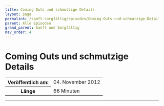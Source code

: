 ```yaml
---
title: Coming Outs und schmutzige Details
layout: page
permalink: /sanft-sorgfältig/episoden/Coming-Outs-und-schmutzige-Details
parent: Alle Episoden
grand_parent: Sanft und Sorgfältig
nav_order: 4
---
```


# Coming Outs und schmutzige Details
<table class="resp-table dcf-table dcf-table-responsive dcf-table-bordered dcf-table-striped dcf-w-100%">
                    <tbody>
                        <tr>
                            <th scope="row">Veröffentlich am:</th>
                            <td data-label="Veröffentlich am:">04. November 2012</td>
                        </tr>
                        <tr>
                            <th scope="row">Länge </th>
                            <td data-label="Länge ">66 Minuten</td>
                        </tr></tbody>
                </table>

***

